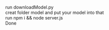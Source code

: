 run downloadModel.py <br>
creat folder model and put your model into that <br>
run npm i && node server.js <br>
Done 
